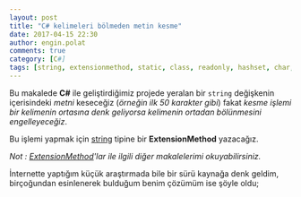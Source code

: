 ```yaml
---
layout: post
title: "C# kelimeleri bölmeden metin kesme"
date: 2017-04-15 22:30
author: engin.polat
comments: true
category: [C#]
tags: [string, extensionmethod, static, class, readonly, hashset, char, return, this, isnullorwhitespace, contains, substring]
---
```

Bu makalede <strong>C#</strong> ile geliştirdiğimiz projede yeralan bir <code>string</code> değişkenin içerisindeki *metni* keseceğiz (*örneğin ilk 50 karakter gibi*) fakat <em>kesme işlemi bir kelimenin ortasına denk geliyorsa kelimenin ortadan bölünmesini engelleyeceğiz</em>.

Bu işlemi yapmak için <a href="https://msdn.microsoft.com/library/system.string" target="_blank">string</a> tipine bir **ExtensionMethod** yazacağız.

*Not : <a href="/etiketler/#extensionmethod-ref" target="_blank">ExtensionMethod</a>'lar ile ilgili diğer makalelerimi okuyabilirsiniz.*

İnternette yaptığım küçük araştırmada bile bir sürü kaynağa denk geldim, birçoğundan esinlenerek bulduğum benim çözümüm ise şöyle oldu;

<script src="https://gist.github.com/polatengin/9e91f72496de6e1ae041704cf1900465.js?file=string-extension.cs"></script>